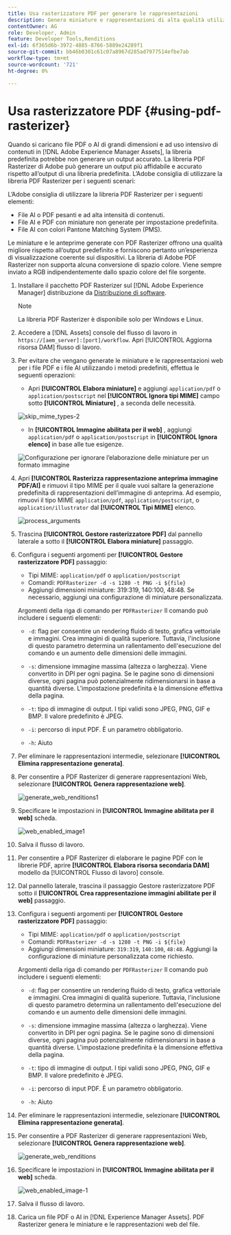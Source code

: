 ```yaml
---
title: Usa rasterizzatore PDF per generare le rappresentazioni
description: Genera miniature e rappresentazioni di alta qualità utilizzando la libreria Rasterizer di Adobe PDF.
contentOwner: AG
role: Developer, Admin
feature: Developer Tools,Renditions
exl-id: 6f365d6b-3972-4885-8766-5889e24289f1
source-git-commit: bb46b0301c61c07a8967d285ad7977514efbe7ab
workflow-type: tm+mt
source-wordcount: '721'
ht-degree: 0%

---
```


# Usa rasterizzatore PDF {#using-pdf-rasterizer}

Quando si caricano file PDF o AI di grandi dimensioni e ad uso intensivo di contenuti in [!DNL Adobe Experience Manager Assets], la libreria predefinita potrebbe non generare un output accurato. La libreria PDF Rasterizer di Adobe può generare un output più affidabile e accurato rispetto all’output di una libreria predefinita. L’Adobe consiglia di utilizzare la libreria PDF Rasterizer per i seguenti scenari:

L’Adobe consiglia di utilizzare la libreria PDF Rasterizer per i seguenti elementi:

* File AI o PDF pesanti e ad alta intensità di contenuti.
* File AI e PDF con miniature non generate per impostazione predefinita.
* File AI con colori Pantone Matching System (PMS).

Le miniature e le anteprime generate con PDF Rasterizer offrono una qualità migliore rispetto all’output predefinito e forniscono pertanto un’esperienza di visualizzazione coerente sui dispositivi. La libreria di Adobe PDF Rasterizer non supporta alcuna conversione di spazio colore. Viene sempre inviato a RGB indipendentemente dallo spazio colore del file sorgente.

1. Installare il pacchetto PDF Rasterizer sul [!DNL Adobe Experience Manager] distribuzione da [Distribuzione di software](https://experience.adobe.com/#/downloads/content/software-distribution/en/aem.html?package=/content/software-distribution/en/details.html/content/dam/aem/public/adobe/packages/cq650/product/assets/aem-assets-pdf-rasterizer-pkg-4.4.zip).

   >[!NOTE]
   >
   >La libreria PDF Rasterizer è disponibile solo per Windows e Linux.

1. Accedere a [!DNL Assets] console del flusso di lavoro in `https://[aem_server]:[port]/workflow`. Apri [!UICONTROL Aggiorna risorsa DAM] flusso di lavoro.

1. Per evitare che vengano generate le miniature e le rappresentazioni web per i file PDF e i file AI utilizzando i metodi predefiniti, effettua le seguenti operazioni:

   * Apri **[!UICONTROL Elabora miniature]** e aggiungi `application/pdf` o `application/postscript` nel **[!UICONTROL Ignora tipi MIME]** campo sotto **[!UICONTROL Miniature]** , a seconda delle necessità.

   ![skip_mime_types-2](assets/skip_mime_types-2.png)

   * In **[!UICONTROL Immagine abilitata per il web]** , aggiungi `application/pdf` o `application/postscript` in **[!UICONTROL Ignora elenco]** in base alle tue esigenze.

   ![Configurazione per ignorare l’elaborazione delle miniature per un formato immagine](assets/web_enabled_imageskiplist.png)

1. Apri **[!UICONTROL Rasterizza rappresentazione anteprima immagine PDF/AI]** e rimuovi il tipo MIME per il quale vuoi saltare la generazione predefinita di rappresentazioni dell’immagine di anteprima. Ad esempio, rimuovi il tipo MIME `application/pdf`, `application/postscript`, o `application/illustrator` dal **[!UICONTROL Tipi MIME]** elenco.

   ![process_arguments](assets/process_arguments.png)

1. Trascina **[!UICONTROL Gestore rasterizzatore PDF]** dal pannello laterale a sotto il **[!UICONTROL Elabora miniature]** passaggio.
1. Configura i seguenti argomenti per **[!UICONTROL Gestore rasterizzatore PDF]** passaggio:

   * Tipi MIME: `application/pdf` o `application/postscript`
   * Comandi: `PDFRasterizer -d -s 1280 -t PNG -i ${file}`
   * Aggiungi dimensioni miniature: 319:319, 140:100, 48:48. Se necessario, aggiungi una configurazione di miniature personalizzata.

   Argomenti della riga di comando per `PDFRasterizer` Il comando può includere i seguenti elementi:

   * `-d`: flag per consentire un rendering fluido di testo, grafica vettoriale e immagini. Crea immagini di qualità superiore. Tuttavia, l&#39;inclusione di questo parametro determina un rallentamento dell&#39;esecuzione del comando e un aumento delle dimensioni delle immagini.

   * `-s`: dimensione immagine massima (altezza o larghezza). Viene convertito in DPI per ogni pagina. Se le pagine sono di dimensioni diverse, ogni pagina può potenzialmente ridimensionarsi in base a quantità diverse. L&#39;impostazione predefinita è la dimensione effettiva della pagina.

   * `-t`: tipo di immagine di output. I tipi validi sono JPEG, PNG, GIF e BMP. Il valore predefinito è JPEG.

   * `-i`: percorso di input PDF. È un parametro obbligatorio.

   * `-h`: Aiuto


1. Per eliminare le rappresentazioni intermedie, selezionare **[!UICONTROL Elimina rappresentazione generata]**.
1. Per consentire a PDF Rasterizer di generare rappresentazioni Web, selezionare **[!UICONTROL Genera rappresentazione web]**.

   ![generate_web_renditions1](assets/generate_web_renditions1.png)

1. Specificare le impostazioni in **[!UICONTROL Immagine abilitata per il web]** scheda.

   ![web_enabled_image1](assets/web_enabled_image1.png)

1. Salva il flusso di lavoro.
1. Per consentire a PDF Rasterizer di elaborare le pagine PDF con le librerie PDF, aprire **[!UICONTROL Elabora risorsa secondaria DAM]** modello da [!UICONTROL Flusso di lavoro] console.
1. Dal pannello laterale, trascina il passaggio Gestore rasterizzatore PDF sotto il **[!UICONTROL Crea rappresentazione immagini abilitate per il web]** passaggio.
1. Configura i seguenti argomenti per **[!UICONTROL Gestore rasterizzatore PDF]** passaggio:

   * Tipi MIME: `application/pdf` o `application/postscript`
   * Comandi: `PDFRasterizer -d -s 1280 -t PNG -i ${file}`
   * Aggiungi dimensioni miniature: `319:319`, `140:100`, `48:48`. Aggiungi la configurazione di miniature personalizzata come richiesto.

   Argomenti della riga di comando per `PDFRasterizer` Il comando può includere i seguenti elementi:

   * `-d`: flag per consentire un rendering fluido di testo, grafica vettoriale e immagini. Crea immagini di qualità superiore. Tuttavia, l&#39;inclusione di questo parametro determina un rallentamento dell&#39;esecuzione del comando e un aumento delle dimensioni delle immagini.

   * `-s`: dimensione immagine massima (altezza o larghezza). Viene convertito in DPI per ogni pagina. Se le pagine sono di dimensioni diverse, ogni pagina può potenzialmente ridimensionarsi in base a quantità diverse. L&#39;impostazione predefinita è la dimensione effettiva della pagina.

   * `-t`: tipo di immagine di output. I tipi validi sono JPEG, PNG, GIF e BMP. Il valore predefinito è JPEG.

   * `-i`: percorso di input PDF. È un parametro obbligatorio.

   * `-h`: Aiuto


1. Per eliminare le rappresentazioni intermedie, selezionare **[!UICONTROL Elimina rappresentazione generata]**.
1. Per consentire a PDF Rasterizer di generare rappresentazioni Web, selezionare **[!UICONTROL Genera rappresentazione web]**.

   ![generate_web_renditions](assets/generate_web_renditions.png)

1. Specificare le impostazioni in **[!UICONTROL Immagine abilitata per il web]** scheda.

   ![web_enabled_image-1](assets/web_enabled_image-1.png)

1. Salva il flusso di lavoro.
1. Carica un file PDF o AI in [!DNL Experience Manager Assets]. PDF Rasterizer genera le miniature e le rappresentazioni web del file.
